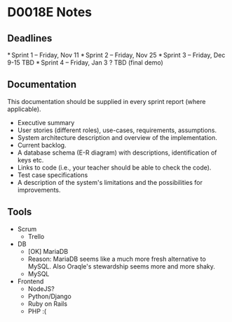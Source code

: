 # D0018E Notes #############

## Deadlines ###############

  * Sprint 1 – Friday, Nov 11
  * Sprint 2 – Friday, Nov 25
  * Sprint 3 – Friday, Dec 9-15 TBD
  * Sprint 4 – Friday, Jan 3 ? TBD (final demo)


## Documentation ###########

This documentation should be supplied in every sprint report (where applicable).

  * Executive summary
  * User stories (different roles), use-cases, requirements, assumptions.
  * System architecture description and overview of the implementation.
  * Current backlog.
  * A database schema (E-R diagram) with descriptions, identification of keys etc.
  * Links to code (i.e., your teacher should be able to check the code).
  * Test case specifications
  * A description of the system's limitations and the possibilities for improvements.


## Tools ###################

  * Scrum
    - Trello
  * DB
    - [OK] MariaDB 
     - Reason: MariaDB seems like a much more fresh alternative to MySQL. Also Oraqle's stewardship seems more and more shaky.
    - MySQL
  * Frontend
    - NodeJS?
    - Python/Django
    - Ruby on Rails
    - PHP :(
  

